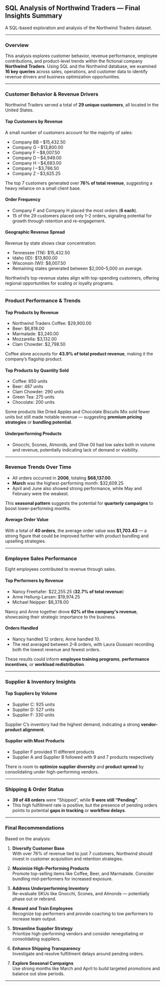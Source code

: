 ## SQL Analysis of Northwind Traders — Final Insights Summary
A SQL-based exploration and analysis of the Northwind Traders dataset.

---

### Overview

This analysis explores customer behavior, revenue performance, employee contributions, and product-level trends within the fictional company **Northwind Traders**. Using SQL and the Northwind database, we examined **16 key queries** across sales, operations, and customer data to identify revenue drivers and business optimization opportunities.

---

###  Customer Behavior & Revenue Drivers

Northwind Traders served a total of **29 unique customers**, all located in the United States.

#### Top Customers by Revenue

A small number of customers account for the majority of sales:

- Company BB – $15,432.50  
- Company G – $13,800.00  
- Company F – $8,007.50  
- Company D – $4,949.00  
- Company H – $4,683.00  
- Company I – $3,786.50  
- Company Z – $3,625.25  

The top 7 customers generated over **76% of total revenue**, suggesting a heavy reliance on a small client base.

#### Order Frequency

- Company F and Company H placed the most orders (**6 each**).
- 15 of the 29 customers placed only 1–2 orders, signaling potential for growth through retention and re-engagement.

####  Geographic Revenue Spread

Revenue by state shows clear concentration:

- Tennessee (TN): $15,432.50  
- Idaho (ID): $13,800.00  
- Wisconsin (WI): $8,007.50  
- Remaining states generated between $2,000–5,000 on average.

Northwind’s top-revenue states align with top-spending customers, offering regional opportunities for scaling or loyalty programs.

---

### Product Performance & Trends

####  Top Products by Revenue

- Northwind Traders Coffee: $29,900.00  
- Beer: $6,818.00  
- Marmalade: $3,240.00  
- Mozzarella: $3,132.00  
- Clam Chowder: $2,798.50  

Coffee alone accounts for **43.9% of total product revenue**, making it the company’s flagship product.

####  Top Products by Quantity Sold

- Coffee: 650 units  
- Beer: 487 units  
- Clam Chowder: 290 units  
- Green Tea: 275 units  
- Chocolate: 200 units  

Some products like Dried Apples and Chocolate Biscuits Mix sold fewer units but still made notable revenue — suggesting **premium pricing strategies** or **bundling potential**.

####  Underperforming Products

- Gnocchi, Scones, Almonds, and Olive Oil had low sales both in volume and revenue, potentially indicating lack of demand or visibility.

---

###  Revenue Trends Over Time

- All orders occurred in **2006**, totaling **$68,137.00**.  
- **March** was the highest-performing month: $32,609.25  
- April and June also showed strong performance, while May and February were the weakest.

This **seasonal pattern** suggests the potential for **quarterly campaigns** to boost lower-performing months.

####  Average Order Value

With a total of **40 orders**, the average order value was **$1,703.43** — a strong figure that could be improved further with product bundling and upselling strategies.

---

###  Employee Sales Performance

Eight employees contributed to revenue through sales.

####  Top Performers by Revenue

- Nancy Freehafer: $22,255.25 (**32.7% of total revenue**)  
- Anne Hellung-Larsen: $19,974.25  
- Michael Neipper: $6,378.00  

Nancy and Anne together drove **62% of the company's revenue**, showcasing their strategic importance to the business.

####  Orders Handled

- Nancy handled 12 orders; Anne handled 10.  
- The rest averaged between 2–8 orders, with Laura Giussani recording both the lowest revenue and fewest orders.

These results could inform **employee training programs**, **performance incentives**, or **workload redistribution**.

---

###  Supplier & Inventory Insights

####  Top Suppliers by Volume

- Supplier C: 925 units  
- Supplier D: 527 units  
- Supplier F: 330 units  

Supplier C’s inventory had the highest demand, indicating a strong **vendor-product alignment**.

####  Supplier with Most Products

- Supplier F provided 11 different products  
- Supplier A and Supplier B followed with 9 and 7 products respectively  

There is room to **optimize supplier diversity** and **product spread** by consolidating under high-performing vendors.

---

###  Shipping & Order Status

- **39 of 48 orders** were “Shipped”, while **9 were still “Pending”**.  
- This high fulfillment rate is positive, but the presence of pending orders points to potential **gaps in tracking** or **workflow delays**.

---

###  Final Recommendations

Based on the analysis:

1. **Diversify Customer Base**  
   With over 76% of revenue tied to just 7 customers, Northwind should invest in customer acquisition and retention strategies.

2. **Maximize High-Performing Products**  
   Promote top-selling items like Coffee, Beer, and Marmalade. Consider bundling mid-performers for increased exposure.

3. **Address Underperforming Inventory**  
   Re-evaluate SKUs like Gnocchi, Scones, and Almonds — potentially phase out or rebrand.

4. **Reward and Train Employees**  
   Recognize top performers and provide coaching to low performers to increase team output.

5. **Streamline Supplier Strategy**  
   Prioritize high-performing vendors and consider renegotiating or consolidating suppliers.

6. **Enhance Shipping Transparency**  
   Investigate and resolve fulfillment delays around pending orders.

7. **Explore Seasonal Campaigns**  
   Use strong months like March and April to build targeted promotions and balance out slow periods.

---
